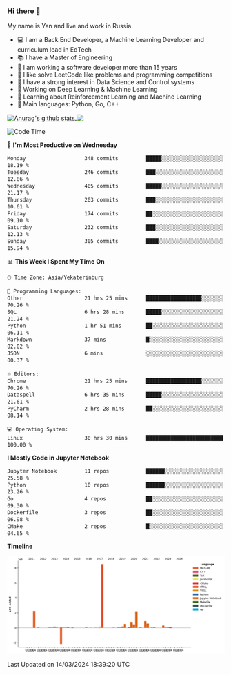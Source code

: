 ### Hi there 👋

My name is Yan and live and work in Russia.

- 💻 I am a Back End Developer, a Machine Learning Developer and curriculum lead in EdTech
- 📚 I have a Master of Engineering
- 🤔 I am working a software developer more than 15 years
- 🌱 I like solve LeetCode like problems and programming competitions
- 📝 I have a strong interest in Data Science and Control systems
- 🔭 Working on Deep Learning & Machine Learning
- 🌱 Learning about Reinforcement Learning and Machine Learning
- 🌟 Main languages: Python, Go, C++

<!--


**yanchick/yanchick** is a ✨ _special_ ✨ repository because its `README.md` (this file) appears on your GitHub profile.

Here are some ideas to get you started:

- I am a self taught Full Stack Developer and a Machine Learning Developer
- 🌱 I’m currently learning ...
- 👯 I’m looking to collaborate on ...
- 🤔 I’m looking for help with ...
- 💬 Ask me about ...
- 📫 How to reach me: ...
- 😄 Pronouns: ...
- ⚡ Fun fact: ...

-->


<a href="https://github.com/anuraghazra/github-readme-stats">
    <img align="center" src="https://github-readme-stats.vercel.app/api?username=yanchick&count_private=true" alt="Anurag's github stats" />
</a>
<a href="https://github.com/anuraghazra/github-readme-stats">
    <img align="center" src="https://github-readme-stats.vercel.app/api/top-langs/?username=yanchick&hide=javascript,html,CSS" />
</a>

<!--START_SECTION:waka-->
![Code Time](http://img.shields.io/badge/Code%20Time-1%2C600%20hrs%204%20mins-blue)

📅 **I'm Most Productive on Wednesday** 

```text
Monday                   348 commits         █████░░░░░░░░░░░░░░░░░░░░   18.19 % 
Tuesday                  246 commits         ███░░░░░░░░░░░░░░░░░░░░░░   12.86 % 
Wednesday                405 commits         █████░░░░░░░░░░░░░░░░░░░░   21.17 % 
Thursday                 203 commits         ███░░░░░░░░░░░░░░░░░░░░░░   10.61 % 
Friday                   174 commits         ██░░░░░░░░░░░░░░░░░░░░░░░   09.10 % 
Saturday                 232 commits         ███░░░░░░░░░░░░░░░░░░░░░░   12.13 % 
Sunday                   305 commits         ████░░░░░░░░░░░░░░░░░░░░░   15.94 % 
```


📊 **This Week I Spent My Time On** 

```text
🕑︎ Time Zone: Asia/Yekaterinburg

💬 Programming Languages: 
Other                    21 hrs 25 mins      ██████████████████░░░░░░░   70.26 % 
SQL                      6 hrs 28 mins       █████░░░░░░░░░░░░░░░░░░░░   21.24 % 
Python                   1 hr 51 mins        ██░░░░░░░░░░░░░░░░░░░░░░░   06.11 % 
Markdown                 37 mins             █░░░░░░░░░░░░░░░░░░░░░░░░   02.02 % 
JSON                     6 mins              ░░░░░░░░░░░░░░░░░░░░░░░░░   00.37 % 

🔥 Editors: 
Chrome                   21 hrs 25 mins      ██████████████████░░░░░░░   70.26 % 
Dataspell                6 hrs 35 mins       █████░░░░░░░░░░░░░░░░░░░░   21.61 % 
PyCharm                  2 hrs 28 mins       ██░░░░░░░░░░░░░░░░░░░░░░░   08.14 % 

💻 Operating System: 
Linux                    30 hrs 30 mins      █████████████████████████   100.00 % 
```

**I Mostly Code in Jupyter Notebook** 

```text
Jupyter Notebook         11 repos            ██████░░░░░░░░░░░░░░░░░░░   25.58 % 
Python                   10 repos            ██████░░░░░░░░░░░░░░░░░░░   23.26 % 
Go                       4 repos             ██░░░░░░░░░░░░░░░░░░░░░░░   09.30 % 
Dockerfile               3 repos             ██░░░░░░░░░░░░░░░░░░░░░░░   06.98 % 
CMake                    2 repos             █░░░░░░░░░░░░░░░░░░░░░░░░   04.65 % 
```



**Timeline**

![Lines of Code chart](https://raw.githubusercontent.com/yanchick/yanchick/main/assets/bar_graph.png)


 Last Updated on 14/03/2024 18:39:20 UTC
<!--END_SECTION:waka-->

